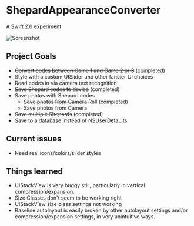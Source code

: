 # ShepardAppearanceConverter

A Swift 2.0 experiment

![Screenshot](/ShepardAppearanceConverter/ScreenShot.png?raw=true)

## Project Goals

- ~~Convert codes between Game 1 and Game 2 or 3~~ (completed)
- Style with a custom UISlider and other fancier UI choices
- Read codes in via camera text recognition
- ~~Save Shepard codes to device~~ (completed)
- Save photos with Shepard codes
  - ~~Save photos from Camera Roll~~ (completed)
  - Save photos from Camera
- ~~Save multiple Shepards~~ (completed)
- Save to a database instead of NSUserDefaults

## Current issues

- Need real icons/colors/slider styles

## Things learned

- UIStackView is very buggy still, particularly in vertical compression/expansion.
- Size Classes don't seem to be working right
- UIStackView size class settings not working
- Baseline autolayout is easily broken by other autolayout settings and/or compression/expansion settings, in very unintuitive ways.